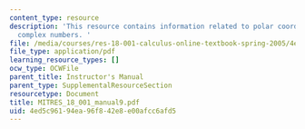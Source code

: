 ```yaml
---
content_type: resource
description: 'This resource contains information related to polar coordinates and
  complex numbers. '
file: /media/courses/res-18-001-calculus-online-textbook-spring-2005/4ed5c96194ea96f842e8e00afcc6afd5_MITRES_18_001_manual9.pdf
file_type: application/pdf
learning_resource_types: []
ocw_type: OCWFile
parent_title: Instructor's Manual
parent_type: SupplementalResourceSection
resourcetype: Document
title: MITRES_18_001_manual9.pdf
uid: 4ed5c961-94ea-96f8-42e8-e00afcc6afd5
---
```

